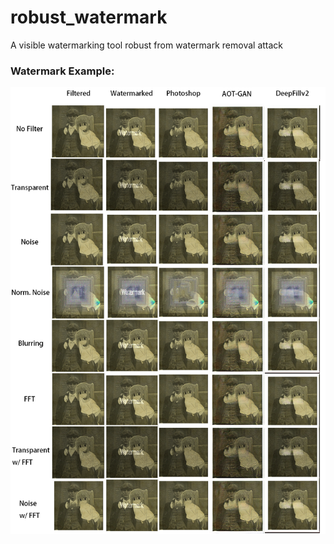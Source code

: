 # robust_watermark
A visible watermarking tool robust from watermark removal attack

### Watermark Example:
![example](/assets/result.png)
